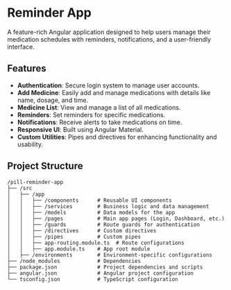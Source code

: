 # Reminder App

A feature-rich Angular application designed to help users manage their medication schedules with reminders, notifications, and a user-friendly interface.

## Features
- **Authentication**: Secure login system to manage user accounts.
- **Add Medicine**: Easily add and manage medications with details like name, dosage, and time.
- **Medicine List**: View and manage a list of all medications.
- **Reminders**: Set reminders for specific medications.
- **Notifications**: Receive alerts to take medications on time.
- **Responsive UI**: Built using Angular Material.
- **Custom Utilities**: Pipes and directives for enhancing functionality and usability.

## Project Structure
```plaintext
/pill-reminder-app
├── /src
│   ├── /app
│   │   ├── /components      # Reusable UI components
│   │   ├── /services        # Business logic and data management
│   │   ├── /models          # Data models for the app
│   │   ├── /pages           # Main app pages (Login, Dashboard, etc.)
│   │   ├── /guards          # Route guards for authentication
│   │   ├── /directives      # Custom directives
│   │   ├── /pipes           # Custom pipes
│   │   ├── app-routing.module.ts  # Route configurations
│   │   ├── app.module.ts    # App root module
│   ├── /environments        # Environment-specific configurations
├── /node_modules            # Dependencies
├── package.json             # Project dependencies and scripts
├── angular.json             # Angular project configuration
└── tsconfig.json            # TypeScript configuration
